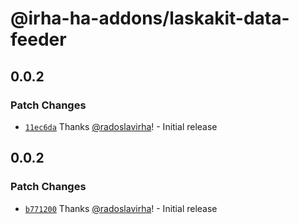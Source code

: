 # @irha-ha-addons/laskakit-data-feeder

## 0.0.2

### Patch Changes

- [`11ec6da`](https://github.com/radoslavirha/ha-addons/commit/11ec6da5e6bb17234960378ea45b8b53ccf8fb06) Thanks [@radoslavirha](https://github.com/radoslavirha)! - Initial release

## 0.0.2

### Patch Changes

- [`b771200`](https://github.com/radoslavirha/ha-addons/commit/b771200f366bfdcdddabd85830bb43af71667354) Thanks [@radoslavirha](https://github.com/radoslavirha)! - Initial release
